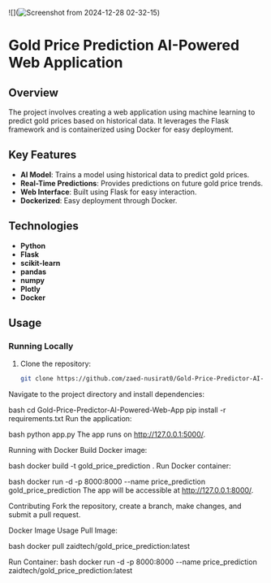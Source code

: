 
![](![Screenshot from 2024-12-28 02-32-15](https://github.com/user-attachments/assets/770c5b12-f3b7-48ac-884f-9d0362f4bea1))


# **Gold Price Prediction AI-Powered Web Application**

## **Overview**
The project involves creating a web application using machine learning to predict gold prices based on historical data. It leverages the Flask framework and is containerized using Docker for easy deployment.

## **Key Features**
- **AI Model**: Trains a model using historical data to predict gold prices.
- **Real-Time Predictions**: Provides predictions on future gold price trends.
- **Web Interface**: Built using Flask for easy interaction.
- **Dockerized**: Easy deployment through Docker.

## **Technologies**
- **Python**
- **Flask**
- **scikit-learn**
- **pandas**
- **numpy**
- **Plotly**
- **Docker**

## **Usage**

### **Running Locally**

1. Clone the repository:
   ```bash
   git clone https://github.com/zaed-nusirat0/Gold-Price-Predictor-AI-Powered-Web-App.git
Navigate to the project directory and install dependencies:

bash
cd Gold-Price-Predictor-AI-Powered-Web-App
pip install -r requirements.txt
Run the application:

bash
python app.py
The app runs on http://127.0.0.1:5000/.

Running with Docker
Build Docker image:

bash
docker build -t gold_price_prediction .
Run Docker container:

bash
docker run -d -p 8000:8000 --name price_prediction gold_price_prediction
The app will be accessible at http://127.0.0.1:8000/.

Contributing
Fork the repository, create a branch, make changes, and submit a pull request.



Docker Image Usage
Pull Image:

bash
docker pull zaidtech/gold_price_prediction:latest






Run Container:
bash
docker run -d -p 8000:8000 --name price_prediction zaidtech/gold_price_prediction:latest

